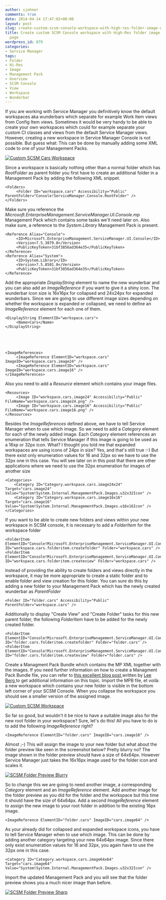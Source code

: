```yaml
---
author: sjohner
comments: true
date: 2014-04-14 17:47:02+00:00
layout: post
slug: create-custom-scsm-console-workspace-with-high-res-folder-image-on-overview-page
title: Create custom SCSM Console workspace with High-Res folder image on overview
  page
wordpress_id: 879
categories:
- Service Manager
tags:
- Folder
- Hi-Res
- Image
- Management Pack
- Overview
- SCSM Console
- View
- Workspace
- Wunderbar
---
```


If you are working with Service Manager you definitively know the default workspaces aka wunderbars which separate for example Work Item views from Config Item views. Sometimes it would be very handy to be able to create your own workspaces which could for example separate your custom CI classes and views from the default Service Manager views. However, creating a new workspace in Service Manager Console is not possible. But guess what: This can be done by manually adding some XML code to one of your Management Packs.

[![Custom SCSM Cars Workspace](/images/customcarsworkspace.png?w=604)](/images/customcarsworkspace.png)

<!-- more -->
Since a workspace is basically nothing other than a normal folder which has _RootFolder_ as parent folder you first have to create an additional folder in a Management Pack by adding the following XML snippet.
 

    
    <Folders>
         <Folder ID="workspace.cars" Accessibility="Public" ParentFolder="Console!ServiceManager.Console.RootFolder" />
    </Folders>



Make sure you reference the _Microsoft.EnterpriseManagement.ServiceManager.UI.Console.mp_ Management Pack which contains some tasks we'll need later on. Also make sure, a reference to the _System.Library_ Management Pack is present.
 

    
    <Reference Alias="Console">
         <ID>Microsoft.EnterpriseManagement.ServiceManager.UI.Console</ID>
         <Version>7.5.3079.0</Version>
         <PublicKeyToken>31bf3856ad364e35</PublicKeyToken>
    </Reference>
    <Reference Alias="System">
         <ID>System.Library</ID>
         <Version>7.5.8501.0</Version>
         <PublicKeyToken>31bf3856ad364e35</PublicKeyToken>
    </Reference>



Add the appropriate _DisplayString_ element to name the new wunderbar and you can also add an _ImageReference_ if you want to give it a shiny icon. The wunderbar icon size is 16x16px for collapsed and 24x24px for expanded wunderbars. Since we are going to use different image sizes depending on whether the workspace is expanded or collapsed, we need to define an _ImageReference_ element for each one of them.
 

    
    <DisplayString ElementID="workspace.cars">
         <Name>Cars</Name>
    </DisplayString>


 

    
    <ImageReferences>
         <ImageReference ElementID="workspace.cars" ImageID="workspace.cars.image24" />
         <ImageReference ElementID="workspace.cars" ImageID="workspace.cars.image16" />
    </ImageReferences>



Also you need to add a _Resource_ element which contains your image files.
 

    
    <Resources>
         <Image ID="workspace.cars.image24" Accessibility="Public" FileName="workspace.cars.image24.png" />
         <Image ID="workspace.cars.image16" Accessibility="Public" FileName="workspace.cars.image16.png" />
    </Resources>



Besides the _ImageReferences_ defined above, we have to tell Service Manager when to use which image. So we need to add a _Category_ element for each of the newly added image. Each _Category_ element references an enumeration that tells Service Manager if this image is going to be used as a 16xp or 32px icon.
What? I thought you told me that expanded workspaces are using icons of 24px in size? Yes, and that's still true :-) But there exist only enumeration values for 16 and 32px so we have to use the 32px one in this case. You will see later on in this post that there are other applications where we need to use the 32px enumeration for images of another size
 

    
    <Categories>
        <Category ID="Category.workspace.cars.image24x24" Target="cars.image24" Value="System!System.Internal.ManagementPack.Images.u32x32Icon" />
        <Category ID="Category.workspace.cars.image16x16" Target="cars.image16" Value="System!System.Internal.ManagementPack.Images.u16x16Icon" />
    </Categories>



If you want to be able to create new folders and views within your new workspace in SCSM console, it is necessary to add a _FolderItem_ for the workspace folder
 

    
    <FolderItem ElementID="Console!Microsoft.EnterpriseManagement.ServiceManager.UI.Console.Task.CreateFolder" ID="workspace.cars.folderitem.createfolder" Folder="workspace.cars" />
    <FolderItem ElementID="Console!Microsoft.EnterpriseManagement.ServiceManager.UI.Console.Task.CreateGridView" ID="workspace.cars.folderitem.createview" Folder="workspace.cars" />



Instead of providing the ability to create folders and views directly in the workspace, it may be more appropriate to create a static folder and to enable folder and view creation for this folder. You can sure do this by adding a new folder to your Management Pack which has the newly created wunderbar as _ParentFolder_
 

    
    <Folder ID="folder.cars" Accessibility="Public" ParentFolder="workspace.cars" />



Additionally to display "Create View" and "Create Folder" tasks for this new parent folder, the following _FolderItem_ have to be added for the newly created folder.
 

    
    <FolderItem ElementID="Console!Microsoft.EnterpriseManagement.ServiceManager.UI.Console.Task.CreateFolder" ID="folder.cars.folderitem.createfolder" Folder="folder.cars" />
    <FolderItem ElementID="Console!Microsoft.EnterpriseManagement.ServiceManager.UI.Console.Task.CreateGridView" ID="folder.cars.folderitem.createview" Folder="folder.cars" />



Create a Managment Pack Bundle which contains the MP XML together with the images. If you need further information on how to create a Managment Pack Bundle file, you can refer to [this excellent blog post ](http://www.concurrency.com/blog/management-pack-bundling-in-system-center-service-manager-2012/)written by [Lee Berg ](https://twitter.com/LeeAlanBerg)to get additional information on this topic.
Import the MPB file, et voilà: a new workspace which contains your new folder is visible in the bottom left corner of your SCSM Console. When you collapse the workspace you should see a smaller version of the assigned image.

[![Custom SCSM Workspace](/images/customworkspace.png?w=604)](/images/customworkspace.png)

So far so good, but wouldn't it be nice to have a suitable image also for the new root folder in your workspace? Sure, let's do this! All you have to do is to add the following _ImageReference_ right?
 

    
    <ImageReference ElementID="folder.cars" ImageID="cars.image16" />



Almost ;-) This will assign the image to your new folder but what about the folder preview like seen in the screenshot below? Pretty blurry no? The image shown in the folder preview should have a size of 64x64px. However Service Manager just takes the 16x16px image used for the folder icon and scales it.

[![SCSM Folder Preview Blurry](/images/folderpreviewblurry.png)](/images/folderpreviewblurry.png)

So to change this we are going to need another image, a corresponding _Category_ element and an _ImageReference_ element. Add another image for the folder preview as you did for the folder and the workspace but this time it should have the size of 64x64px.
Add a second _ImageReference_ element to assign the new image to your root folder in addition to the existing 16px image.
 

    
    <ImageReference ElementID="folder.cars" ImageID="cars.image64" />



As your already did for collapsed and expanded workspace icons, you have to tell Service Manager when to use which image. This can be done by adding another category targeting your new 64x64px image. Since there only exist enumeration values for 16 and 32px, you again have to use the 32px one in this case.
 

    
    <Category ID="Category.workspace.cars.image64x64" Target="cars.image64" Value="System!System.Internal.ManagementPack.Images.u32x32Icon" />



Import the updated Management Pack and you will see that the folder preview shows you a much nicer image than before.

[![SCSM Folder Preview Sharp](/images/folderpreviewsharp.png)](/images/folderpreviewsharp.png)
